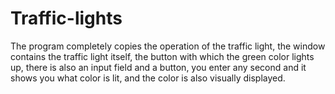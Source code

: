 # Traffic-lights
The program completely copies the operation of the traffic light, the window contains the traffic light itself, the button with which the green color lights up, there is also an input field and a button, you enter any second and it shows you what color is lit, and the color is also visually displayed.
